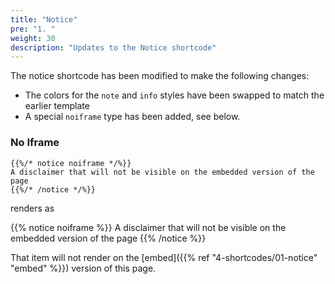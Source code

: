 ```yaml
---
title: "Notice"
pre: "1. "
weight: 30
description: "Updates to the Notice shortcode"
---
```


The notice shortcode has been modified to make the following changes:

* The colors for the `note` and `info` styles have been swapped to match the earlier template
* A special `noiframe` type has been added, see below.

### No Iframe

```
{{%/* notice noiframe */%}}
A disclaimer that will not be visible on the embedded version of the page
{{%/* /notice */%}}
```

renders as

{{% notice noiframe %}}
A disclaimer that will not be visible on the embedded version of the page
{{% /notice %}}

That item will not render on the [embed]({{% ref "4-shortcodes/01-notice" "embed" %}}) version of this page.
